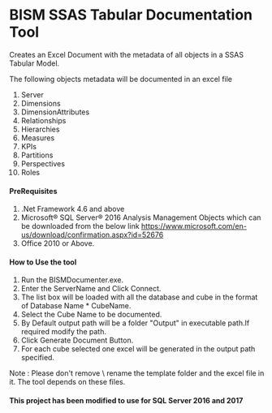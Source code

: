 # BISM SSAS Tabular Documentation Tool
 Creates an Excel Document with the metadata of all objects in a SSAS Tabular Model.

 The following objects metadata will be documented in an excel file

 1) Server
 2) Dimensions
 3) DimensionAttributes
 4) Relationships
 5) Hierarchies
 6) Measures
 7) KPIs
 8) Partitions
 9) Perspectives
 10) Roles

#### PreRequisites

1. .Net Framework 4.6 and above
 2. Microsoft® SQL Server® 2016 Analysis Management Objects which can be downloaded from the below link https://www.microsoft.com/en-us/download/confirmation.aspx?id=52676
 3. Office 2010 or Above.

 #### How to Use the tool

1. Run the BISMDocumenter.exe.
2. Enter the ServerName and Click Connect.
3. The list box will be loaded with all the database and cube in the format of Database Name * CubeName.
4. Select the Cube Name to be documented.
5. By Default output path will be a folder "Output" in executable path.If required modify the path.
6. Click Generate Document Button.
7. For each cube selected one excel will be generated in the output path specified.


 Note : Please don't remove \ rename the template folder and the excel file in it. The tool depends on these files.
 
 #### This project has been modified to use for SQL Server 2016 and 2017
